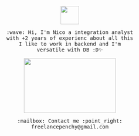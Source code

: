 <div id="container-img" align="center">
  <center><img src="https://user-images.githubusercontent.com/77253206/217863586-753bf3d7-cf9d-4693-b7bc-afea4e981c81.gif" width="50" height="50" /></center>
</div>

<div id="container-p" align="center">
 <p>
   <samp>
    :wave: Hi, I'm Nico a integration analyst <br>
     with +2 years of experienc about all this <br>
     I like to work in backend and I'm <br> versatile with DB :D✨
   </samp>
  </p>
</diV>

<div  id="container-gif2" align="center">
  <img src="https://user-images.githubusercontent.com/77253206/217952071-921e8be0-72c4-4cf1-861f-5a70f09e4120.gif" width="250" height="150"/>
</div>

<div id="container-p" align="center">
 <p>
   <samp>
    :mailbox: Contact me :point_right: freelancepenchy@gmail.com</a>
   </samp>
  </p>
</diV>


<!--Here are some ideas to get you started:

- 🔭 I’m currently working on ...
- 🌱 I’m currently learning ...
- 👯 I’m looking to collaborate on ...
- 🤔 I’m looking for help with ...
- 💬 Ask me about ...
- 📫 How to reach me: ...
- 😄 Pronouns: ...
- ⚡ Fun fact: ...
-->
